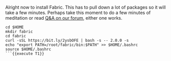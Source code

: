 Alright now to install Fabric. This has to pull down a lot of packages so it will take a few minutes. Perhaps take this moment to do a few minutes of meditation or read [Q&A on our forum](https://discuss.daml.com/c/questions/5), either one works.

```
cd $HOME
mkdir fabric
cd fabric
curl -sSL https://bit.ly/2ysbOFE | bash -s -- 2.0.0 -s
echo "export PATH=/root/fabric/bin:$PATH" >> $HOME/.bashrc
source $HOME/.bashrc
```{{execute T1}}